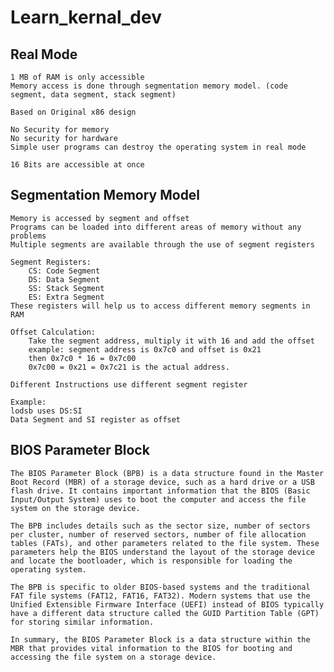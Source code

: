# Learn_kernal_dev

## Real Mode

    1 MB of RAM is only accessible
    Memory access is done through segmentation memory model. (code segment, data segment, stack segment)

    Based on Original x86 design

    No Security for memory
    No security for hardware
    Simple user programs can destroy the operating system in real mode

    16 Bits are accessible at once
    
## Segmentation Memory Model

    Memory is accessed by segment and offset
    Programs can be loaded into different areas of memory without any problems
    Multiple segments are available through the use of segment registers

    Segment Registers:
        CS: Code Segment
        DS: Data Segment
        SS: Stack Segment
        ES: Extra Segment
    These registers will help us to access different memory segments in RAM

    Offset Calculation:
        Take the segment address, multiply it with 16 and add the offset
        example: segment address is 0x7c0 and offset is 0x21
        then 0x7c0 * 16 = 0x7c00
        0x7c00 = 0x21 = 0x7c21 is the actual address.

    Different Instructions use different segment register

    Example:
    lodsb uses DS:SI
    Data Segment and SI register as offset

## BIOS Parameter Block

    The BIOS Parameter Block (BPB) is a data structure found in the Master Boot Record (MBR) of a storage device, such as a hard drive or a USB flash drive. It contains important information that the BIOS (Basic Input/Output System) uses to boot the computer and access the file system on the storage device.

    The BPB includes details such as the sector size, number of sectors per cluster, number of reserved sectors, number of file allocation tables (FATs), and other parameters related to the file system. These parameters help the BIOS understand the layout of the storage device and locate the bootloader, which is responsible for loading the operating system.

    The BPB is specific to older BIOS-based systems and the traditional FAT file systems (FAT12, FAT16, FAT32). Modern systems that use the Unified Extensible Firmware Interface (UEFI) instead of BIOS typically have a different data structure called the GUID Partition Table (GPT) for storing similar information.

    In summary, the BIOS Parameter Block is a data structure within the MBR that provides vital information to the BIOS for booting and accessing the file system on a storage device.